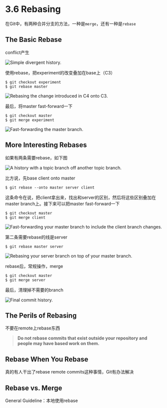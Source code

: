 # 3.6 Rebasing

在Git中，有两种合并分支的方法，一种是`merge`，还有一种是`rebase`

## The Basic Rebase

conflict产生

![Simple divergent history.](https://git-scm.com/book/en/v2/images/basic-rebase-1.png)

使用rebase，把experiment的改变叠加在base上（C3）

```
$ git checkout experiment
$ git rebase master
```

![Rebasing the change introduced in `C4` onto `C3`.](https://git-scm.com/book/en/v2/images/basic-rebase-3.png)

最后，将master fast-forward一下

```
$ git checkout master
$ git merge experiment
```

![Fast-forwarding the master branch.](https://git-scm.com/book/en/v2/images/basic-rebase-4.png)

## More Interesting Rebases

如果有两条需要rebase，如下图

![A history with a topic branch off another topic branch.](https://git-scm.com/book/en/v2/images/interesting-rebase-1.png)

比方说，先base client onto master

```
$ git rebase --onto master server client
```

这条命令在说，把client拿出来，找出和server的区别，然后将这些区别叠加在master branch上。接下来可以把master fast-forward一下

```
$ git checkout master
$ git merge client
```

![Fast-forwarding your master branch to include the client branch changes.](https://git-scm.com/book/en/v2/images/interesting-rebase-3.png)

第二条需要rebase的线是server

```
$ git rebase master server
```



![Rebasing your server branch on top of your master branch.](https://git-scm.com/book/en/v2/images/interesting-rebase-4.png)

rebase后，常规操作，merge

```console
$ git checkout master
$ git merge server
```

最后，清理掉不需要的branch

![Final commit history.](https://git-scm.com/book/en/v2/images/interesting-rebase-5.png)

## The Perils of Rebasing

不要在remote上rebase东西

> **Do not rebase commits that exist outside your repository and people may have based work on them.**

## Rebase When You Rebase

真的有人干出了rebase remote commits这种事情，Git有办法解决

## Rebase vs. Merge

General Guideline：本地使用rebase